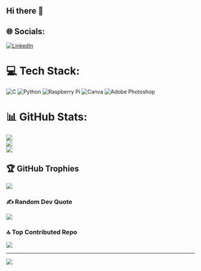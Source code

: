 ## Hi there 👋

## 🌐 Socials:
[![LinkedIn](https://img.shields.io/badge/LinkedIn-%230077B5.svg?logo=linkedin&logoColor=white)](https://linkedin.com/in/www.linkedin.com/in/surya-kant-tiwari-0635b9250) 

# 💻 Tech Stack:
![C](https://img.shields.io/badge/c-%2300599C.svg?style=flat&logo=c&logoColor=white) ![Python](https://img.shields.io/badge/python-3670A0?style=flat&logo=python&logoColor=ffdd54) ![Raspberry Pi](https://img.shields.io/badge/-Raspberry_Pi-C51A4A?style=flat&logo=Raspberry-Pi) ![Canva](https://img.shields.io/badge/Canva-%2300C4CC.svg?style=flat&logo=Canva&logoColor=white) ![Adobe Photoshop](https://img.shields.io/badge/adobe%20photoshop-%2331A8FF.svg?style=flat&logo=adobe%20photoshop&logoColor=white)
# 📊 GitHub Stats:
![](https://github-readme-stats.vercel.app/api?username=suryatiwari26&theme=dark&hide_border=false&include_all_commits=true&count_private=false)<br/>
![](https://nirzak-streak-stats.vercel.app/?user=suryatiwari26&theme=dark&hide_border=false)<br/>
![](https://github-readme-stats.vercel.app/api/top-langs/?username=suryatiwari26&theme=dark&hide_border=false&include_all_commits=true&count_private=false&layout=compact)

## 🏆 GitHub Trophies
![](https://github-profile-trophy.vercel.app/?username=suryatiwari26&theme=radical&no-frame=false&no-bg=true&margin-w=4)

### ✍️ Random Dev Quote
![](https://quotes-github-readme.vercel.app/api?type=horizontal&theme=radical)

### 🔝 Top Contributed Repo
![](https://github-contributor-stats.vercel.app/api?username=suryatiwari26&limit=5&theme=dark&combine_all_yearly_contributions=true)

---
[![](https://visitcount.itsvg.in/api?id=suryatiwari26&icon=0&color=0)](https://visitcount.itsvg.in)

<!-- Proudly created with GPRM ( https://gprm.itsvg.in ) -->
